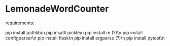 # LemonadeWordCounter
requirements:

pip install pathlib/n
pip insatll pickle\n
pip install re (?)\n
pip install configparser\n
pip install flask\n
pip install argparse (?)\n
pip install pytest\n
